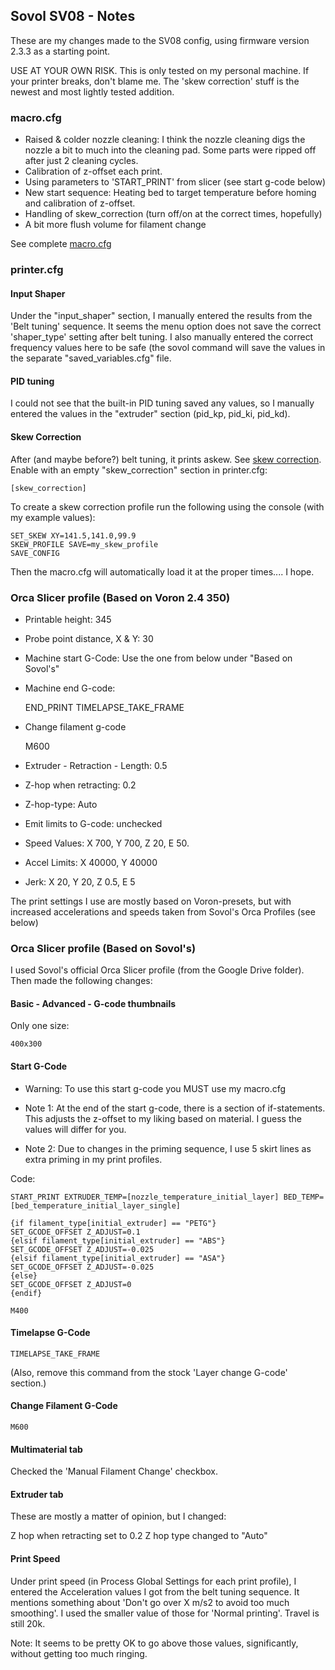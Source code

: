 ## Sovol SV08 - Notes

These are my changes made to the SV08 config, using firmware version 2.3.3 as a starting point.

USE AT YOUR OWN RISK. This is only tested on my personal machine. If your printer breaks, don't blame me.
The 'skew correction' stuff is the newest and most lightly tested addition.

### macro.cfg

 * Raised & colder nozzle cleaning: I think the nozzle cleaning digs the nozzle a bit to much into the cleaning pad. Some parts were ripped off after just 2 cleaning cycles.
 * Calibration of z-offset each print.
 * Using parameters to 'START_PRINT' from slicer (see start g-code below)
 * New start sequence: Heating bed to target temperature before homing and calibration of z-offset.
 * Handling of skew_correction (turn off/on at the correct times, hopefully)
 * A bit more flush volume for filament change
 
 See complete [macro.cfg](macro.cfg)

### printer.cfg

#### Input Shaper

Under the "input_shaper" section, I manually entered the results from the 'Belt tuning' sequence. 
It seems the menu option does not save the correct 'shaper_type' setting after belt tuning. 
I also manually entered the correct frequency values here to be safe (the sovol command will save the values in the separate "saved_variables.cfg" file.

#### PID tuning

I could not see that the built-in PID tuning saved any values, so I manually entered the values in the "extruder" section (pid_kp, pid_ki, pid_kd).

#### Skew Correction

After (and maybe before?) belt tuning, it prints askew. See [skew correction](https://www.klipper3d.org/Skew_Correction.html).
Enable with an empty "skew_correction" section in printer.cfg:

	[skew_correction]

To create a skew correction profile run the following using the console (with my example values):

	SET_SKEW XY=141.5,141.0,99.9
	SKEW_PROFILE SAVE=my_skew_profile
	SAVE_CONFIG
	
Then the macro.cfg will automatically load it at the proper times.... I hope.

### Orca Slicer profile (Based on Voron 2.4 350)

 * Printable height: 345
 * Probe point distance, X & Y: 30
 * Machine start G-Code: Use the one from below under "Based on Sovol's"
 * Machine end G-code:

	END_PRINT
	TIMELAPSE_TAKE_FRAME
	
 * Change filament g-code

	M600
	
 * Extruder - Retraction - Length: 0.5
 * Z-hop when retracting: 0.2
 * Z-hop-type: Auto
 * Emit limits to G-code: unchecked
 * Speed Values: X 700, Y 700, Z 20, E 50. 
 * Accel Limits: X 40000, Y 40000
 * Jerk: X 20, Y 20, Z 0.5, E 5

The print settings I use are mostly based on Voron-presets, but with increased accelerations and speeds taken from Sovol's Orca Profiles (see below)


### Orca Slicer profile (Based on Sovol's)

I used Sovol's official Orca Slicer profile (from the Google Drive folder). Then made the following changes:

#### Basic - Advanced - G-code thumbnails

Only one size:

	400x300

#### Start G-Code

 * Warning: To use this start g-code you MUST use my macro.cfg

 * Note 1: At the end of the start g-code, there is a section of if-statements. This adjusts the z-offset to my liking based on material. I guess the values will differ for you.

 * Note 2: Due to changes in the priming sequence, I use 5 skirt lines as extra priming in my print profiles.

Code:

	START_PRINT EXTRUDER_TEMP=[nozzle_temperature_initial_layer] BED_TEMP=[bed_temperature_initial_layer_single]

	{if filament_type[initial_extruder] == "PETG"}
	SET_GCODE_OFFSET Z_ADJUST=0.1
	{elsif filament_type[initial_extruder] == "ABS"}
	SET_GCODE_OFFSET Z_ADJUST=-0.025
	{elsif filament_type[initial_extruder] == "ASA"}
	SET_GCODE_OFFSET Z_ADJUST=-0.025
	{else}
	SET_GCODE_OFFSET Z_ADJUST=0
	{endif}

	M400


#### Timelapse G-Code

	TIMELAPSE_TAKE_FRAME

(Also, remove this command from the stock 'Layer change G-code' section.)

#### Change Filament G-Code

	M600

#### Multimaterial tab

Checked the 'Manual Filament Change' checkbox.

#### Extruder tab

These are mostly a matter of opinion, but I changed:

Z hop when retracting set to 0.2
Z hop type changed to "Auto"

#### Print Speed

Under print speed (in Process Global Settings for each print profile), I entered the Acceleration values I got from the belt tuning sequence. 
It mentions something about 'Don't go over X m/s2 to avoid too much smoothing'. 
I used the smaller value of those for 'Normal printing'. Travel is still 20k.

Note: It seems to be pretty OK to go above those values, significantly, without getting too much ringing.
